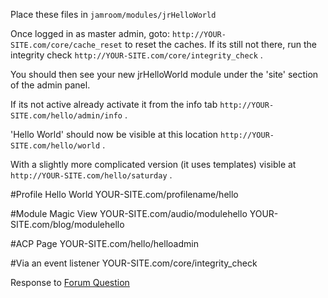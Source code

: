 Place these files in ```jamroom/modules/jrHelloWorld```

Once logged in as master admin,
goto: ```http://YOUR-SITE.com/core/cache_reset``` to reset the caches.  If its still not there, run the integrity check ```http://YOUR-SITE.com/core/integrity_check``` .

You should then see your new jrHelloWorld module under the 'site' section of the admin panel.

If its not active already activate it from the info tab ```http://YOUR-SITE.com/hello/admin/info``` .

'Hello World' should now be visible at this location ```http://YOUR-SITE.com/hello/world``` .

With a slightly more complicated version (it uses templates) visible at ```http://YOUR-SITE.com/hello/saturday``` .

#Profile Hello World
YOUR-SITE.com/profilename/hello

#Module Magic View 
YOUR-SITE.com/audio/modulehello
YOUR-SITE.com/blog/modulehello

#ACP Page
YOUR-SITE.com/hello/helloadmin

#Via an event listener
YOUR-SITE.com/core/integrity_check

Response to [Forum Question](http://www.jamroom.net/phpBB2/viewtopic.php?p=236618)
